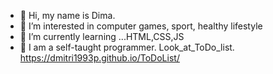 - 👋 Hi, my name is Dima.
- 👀 I’m interested in computer games, sport, healthy lifestyle
- 🌱 I’m currently learning ...HTML,CSS,JS
- 💞️ I am a self-taught programmer.
Look_at_ToDo_list.
https://dmitri1993p.github.io/ToDoList/

